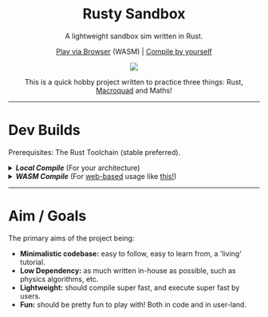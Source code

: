 <h1 align="center">
  Rusty Sandbox
</h1>

<p align="center">
  A lightweight sandbox sim written in Rust.
</p>

<p align="center">
  <a href="https://stakecubecoin.net/wasm-sandbox/">Play via Browser</a> (WASM) | <a href="https://github.com/JSKitty/rusty-sandbox#developer-installation">Compile by yourself</a>
</p>

<p align="center">
  <img src="https://user-images.githubusercontent.com/42538664/185786815-206a50f7-5223-4ebd-aeb1-46479519c5cb.gif" />
</p>

<p align="center">
  This is a quick hobby project written to practice three things: Rust, <a href="https://macroquad.rs/">Macroquad</a> and Maths!
</p>

---

# Dev Builds

Prerequisites: The Rust Toolchain (stable preferred).

<details><summary><i><b>Local Compile</b></i> (For your architecture)</summary>

```bash
git clone https://github.com/JSKitty/rusty-sandbox.git && cd rusty-sandbox
cargo run --release
cargo build --release
```
</details>


<details><summary><i><b>WASM Compile</b></i> (For <a href="https://github.com/not-fl3/miniquad/#wasm">web-based</a> usage like <a href="https://stakecubecoin.net/wasm-sandbox/">this!</a>)</summary>
  
```bash
git clone https://github.com/JSKitty/rusty-sandbox.git && cd rusty-sandbox
rustup target add wasm32-unknown-unknown
cargo build --release --target wasm32-unknown-unknown
```
</details>

---

# Aim / Goals

The primary aims of the project being:
- **Minimalistic codebase:** easy to follow, easy to learn from, a 'living' tutorial.
- **Low Dependency:** as much written in-house as possible, such as physics algorithms, etc.
- **Lightweight:** should compile super fast, and execute super fast by users.
- **Fun:** should be pretty fun to play with! Both in code and in user-land.

